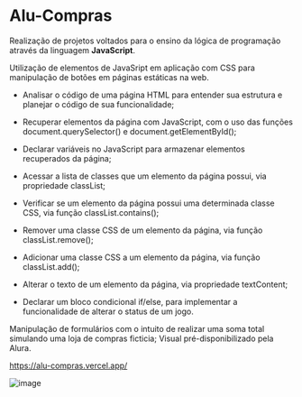 # Alu-Compras

Realização de projetos voltados para o ensino da lógica de programação através da linguagem **JavaScript**.

Utilização de elementos de JavaSript em aplicação com CSS para manipulação de botões em páginas estáticas na web.

- Analisar o código de uma página HTML para entender sua estrutura e planejar o código de sua funcionalidade;

- Recuperar elementos da página com JavaScript, com o uso das funções document.querySelector() e document.getElementById();

- Declarar variáveis no JavaScript para armazenar elementos recuperados da página;

- Acessar a lista de classes que um elemento da página possui, via propriedade classList;

- Verificar se um elemento da página possui uma determinada classe CSS, via função classList.contains();

- Remover uma classe CSS de um elemento da página, via função classList.remove();

- Adicionar uma classe CSS a um elemento da página, via função classList.add();

- Alterar o texto de um elemento da página, via propriedade textContent;

- Declarar um bloco condicional if/else, para implementar a funcionalidade de alterar o status de um jogo.

Manipulação de formulários com o intuito de realizar uma soma total simulando uma loja de compras ficticia;
Visual pré-disponibilizado pela Alura.

https://alu-compras.vercel.app/

![image](https://github.com/diandrade/alu-compras/assets/81432715/4fd2650b-61fc-44f2-9b25-fb9654342a80)
